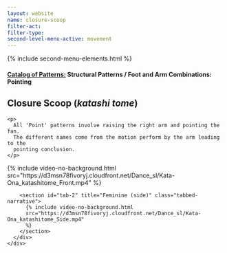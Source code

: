 ```yaml
---
layout: website
name: closure-scoop
filter-act:
filter-type:
second-level-menu-active: movement
---
```


{% include second-menu-elements.html %}

<main class="page-content">
  <div class="text-container">
    <h4>
      <a href="/movement/">Catalog of Patterns:</a> Structural Patterns / Foot
      and Arm Combinations: Pointing
    </h4>
    <h2>Closure Scoop (<em>katashi tome</em>)</h2>

    <p>
      All 'Point' patterns involve raising the right arm and pointing the fan.
      The different names come from the motion perform by the arm leading to the
      pointing conclusion.
    </p>
  </div>

  <div class="tabs-container">
    <div class="tabs-container__links">
      <div class="wrapper">
        <div id="tabs"></div>
      </div>
    </div>
    <div class="tabs-container__content">
      <div class="wrapper">
        <section id="tab-1" title="Feminine (front)" class="tabbed-narrative">
          {% include video-no-background.html
          src="https://d3msn78fivoryj.cloudfront.net/Dance_sl/Kata-Ona_katashitome_Front.mp4"
          %}
        </section>

        <section id="tab-2" title="Feminine (side)" class="tabbed-narrative">
          {% include video-no-background.html
          src="https://d3msn78fivoryj.cloudfront.net/Dance_sl/Kata-Ona_katashitome_Side.mp4"
          %}
        </section>
      </div>
    </div>
  </div>
</main>

